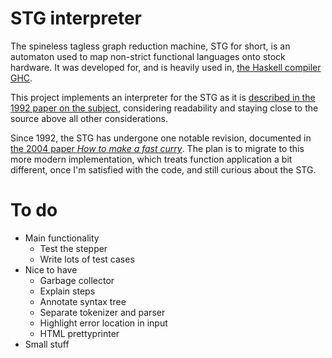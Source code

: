 STG interpreter
===============

The spineless tagless graph reduction machine, STG for short, is an automaton
used to map non-strict functional languages onto stock hardware. It was
developed for, and is heavily used in, [the Haskell compiler GHC][ghc].

This project implements an interpreter for the STG as it is [described in the
1992 paper on the subject][stg1992], considering readability and staying close
to the source above all other considerations.

Since 1992, the STG has undergone one notable revision, documented in [the 2004
paper *How to make a fast curry*][fastcurry]. The plan is to migrate to this
more modern implementation, which treats function application a bit different,
once I'm satisfied with the code, and still curious about the STG.

[ghc]: https://www.haskell.org/ghc/
[stg1992]: http://research.microsoft.com/apps/pubs/default.aspx?id=67083
[fastcurry]: http://research.microsoft.com/en-us/um/people/simonpj/papers/eval-apply/



To do
=====

- Main functionality
    - Test the stepper
    - Write lots of test cases
- Nice to have
    - Garbage collector
    - Explain steps
    - Annotate syntax tree
    - Separate tokenizer and parser
    - Highlight error location in input
    - HTML prettyprinter
- Small stuff
